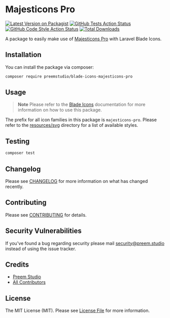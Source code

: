 # Majesticons Pro

[![Latest Version on Packagist](https://img.shields.io/packagist/v/preemstudio/blade-icons-majesticons-pro.svg?style=flat-square)](https://packagist.org/packages/preemstudio/blade-icons-majesticons-pro)
[![GitHub Tests Action Status](https://img.shields.io/github/actions/workflow/status/preemstudio/blade-icons-majesticons-pro/run-tests.yml?branch=main&label=tests&style=flat-square)](https://github.com/PreemStudio/blade-icons-majesticons-pro/actions?query=workflow%3Arun-tests+branch%3Amain)
[![GitHub Code Style Action Status](https://img.shields.io/github/actions/workflow/status/preemstudio/blade-icons-majesticons-pro/fix-php-code-style-issues.yml?branch=main&label=code%20style&style=flat-square)](https://github.com/PreemStudio/blade-icons-majesticons-pro/actions?query=workflow%3A"Fix+PHP+code+style+issues"+branch%3Amain)
[![Total Downloads](https://img.shields.io/packagist/dt/preemstudio/blade-icons-majesticons-pro.svg?style=flat-square)](https://packagist.org/packages/preemstudio/blade-icons-majesticons-pro)

A package to easily make use of [Majesticons Pro](https://www.majesticons.com/pro/) with Laravel Blade Icons.

## Installation

You can install the package via composer:

```bash
composer require preemstudio/blade-icons-majesticons-pro
```

## Usage

> **Note**
> Please refer to the [Blade Icons](https://github.com/PreemStudio/blade-icons) documentation for more information on how to use this package.

The prefix for all icon families in this package is `majesticons-pro`. Please refer to the [resources/svg](/resources/svg) directory for a list of available styles.

## Testing

```bash
composer test
```

## Changelog

Please see [CHANGELOG](CHANGELOG.md) for more information on what has changed recently.

## Contributing

Please see [CONTRIBUTING](CONTRIBUTING.md) for details.

## Security Vulnerabilities

If you've found a bug regarding security please mail [security@preem.studio](mailto:security@preem.studio) instead of using the issue tracker.

## Credits

- [Preem Studio](https://github.com/PreemStudio)
- [All Contributors](../../contributors)

## License

The MIT License (MIT). Please see [License File](LICENSE.md) for more information.
